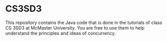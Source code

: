 # CS3SD3

This repository contains the Java code that is done in the tutorials of class CS 3SD3 at McMaster University. You are free to use them to help understand the principles and ideas of concurrency.
